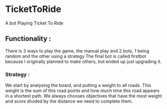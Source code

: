 # TicketToRide
A bot Playing Ticket To Ride

## Functionality :
There is 3 ways to play the game, the manual play and 2 bots, 1 being random and the other using a strategy
The final bot is called firstbot because I originally planned to make others, but ended up just upgrading it.

### Strategy :
We start by analysing the board, and putting a weight to all roads. This weight is the sum of this road points and how much time this road appears in a shortest path. We always chooses objectives that have the most weight and score divided by the distance we need to complete them.
